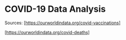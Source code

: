 # COVID-19 Data Analysis

Sources:
[https://ourworldindata.org/covid-vaccinations]

[https://ourworldindata.org/covid-deaths]

